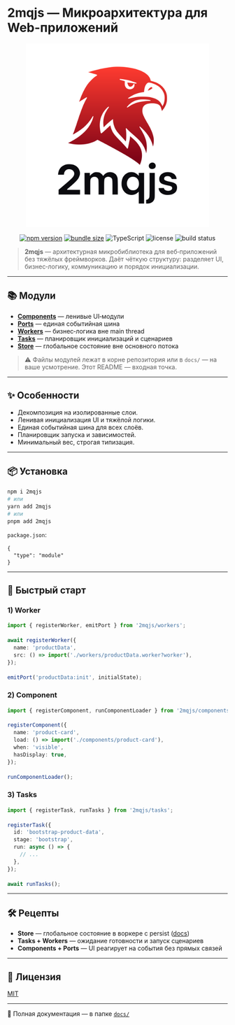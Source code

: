 # 2mqjs — Микроархитектура для Web-приложений

<p align="center">
  <img src="https://raw.githubusercontent.com/poliklot/2mqjs/master/assets/logo.svg" alt="2mqjs logo" width="420"/>
</p>

<p align="center">
  <a href="https://www.npmjs.com/package/2mqjs"><img src="https://img.shields.io/npm/v/2mqjs.svg" alt="npm version"></a>
  <a href="https://bundlephobia.com/package/2mqjs"><img src="https://img.shields.io/bundlephobia/minzip/2mqjs.svg" alt="bundle size"></a>
  <img src="https://img.shields.io/badge/TypeScript-Strict-blue" alt="TypeScript">
  <img src="https://img.shields.io/badge/license-MIT-green.svg" alt="license">
  <img src="https://img.shields.io/github/actions/workflow/status/your-org/2mqjs/ci.yml?branch=main" alt="build status">
</p>

> **2mqjs** — архитектурная микробиблиотека для веб‑приложений без тяжёлых фреймворков. Даёт чёткую структуру: разделяет UI, бизнес‑логику, коммуникацию и порядок инициализации.

---

## 📚 Модули

* [**Components**](./docs/COMPONENTS.md) — ленивые UI‑модули
* [**Ports**](./docs/PORTS.md) — единая событийная шина
* [**Workers**](./docs/WORKERS.md) — бизнес‑логика вне main thread
* [**Tasks**](./docs/TASKS.md) — планировщик инициализаций и сценариев
* [**Store**](./docs/STORE.md) — глобальное состояние вне основного потока

> ⚠️ Файлы модулей лежат в корне репозитория или в `docs/` — на ваше усмотрение. Этот README — входная точка.

---

## ✨ Особенности

* Декомпозиция на изолированные слои.
* Ленивая инициализация UI и тяжёлой логики.
* Единая событийная шина для всех слоёв.
* Планировщик запуска и зависимостей.
* Минимальный вес, строгая типизация.

---

## 📦 Установка

```bash
npm i 2mqjs
# или
yarn add 2mqjs
# или
pnpm add 2mqjs
```

`package.json`:

```jsonc
{
  "type": "module"
}
```

---

## 🧩 Быстрый старт

### 1) Worker

```ts
import { registerWorker, emitPort } from '2mqjs/workers';

await registerWorker({
  name: 'productData',
  src: () => import('./workers/productData.worker?worker'),
});

emitPort('productData:init', initialState);
```

### 2) Component

```ts
import { registerComponent, runComponentLoader } from '2mqjs/components';

registerComponent({
  name: 'product-card',
  load: () => import('./components/product-card'),
  when: 'visible',
  hasDisplay: true,
});

runComponentLoader();
```

### 3) Tasks

```ts
import { registerTask, runTasks } from '2mqjs/tasks';

registerTask({
  id: 'bootstrap-product-data',
  stage: 'bootstrap',
  run: async () => {
    // ...
  },
});

await runTasks();
```

---

## 🛠 Рецепты

* **Store** — глобальное состояние в воркере с persist ([docs](./STORE.md))
* **Tasks + Workers** — ожидание готовности и запуск сценариев
* **Components + Ports** — UI реагирует на события без прямых связей

---

## 🧾 Лицензия

[MIT](./LICENSE)

---

📌 Полная документация — в папке [`docs/`](./docs)
